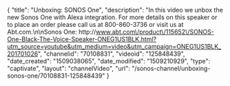 {
    "title": "Unboxing: SONOS One",
    "description": "In this video we unbox the new Sonos One with Alexa integration.  For more details on this speaker or to place an order please call us at 800-860-3736 or visit us at Abt.com.\n\nSonos One: http:\/\/www.abt.com\/product\/115652\/SONOS-One-Black-The-Voice-Speaker-ONEG1US1BLK.html?utm_source=youtube&utm_medium=video&utm_campaign=ONEG1US1BLK_201701026",
    "channelid": "70108831",
    "videoid": "125848439",
    "date_created": "1509038065",
    "date_modified": "1509210929",
    "type": "captivate",
    "layout": "channelVideo",
    "url": "\/sonos-channel\/unboxing-sonos-one\/70108831-125848439"
}